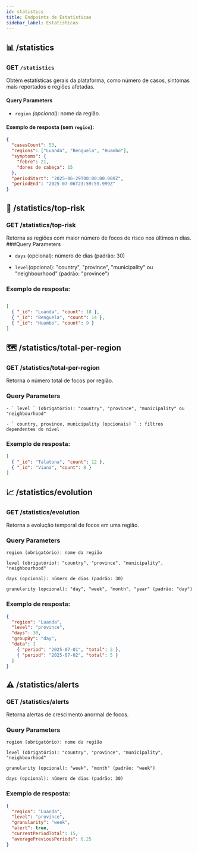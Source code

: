 ```yaml
---
id: statistics
title: Endpoints de Estatísticas
sidebar_label: Estatísticas
---
```


## 📊 /statistics

### GET `/statistics`

Obtém estatísticas gerais da plataforma, como número de casos, sintomas mais reportados e regiões afetadas.

#### Query Parameters

- `region` _(opcional)_: nome da região.

#### Exemplo de resposta (sem `region`):

```json
{
  "casesCount": 53,
  "regions": ["Luanda", "Benguela", "Huambo"],
  "symptoms": {
    "febre": 21,
    "dores de cabeça": 15
  },
  "periodStart": "2025-06-29T00:00:00.000Z",
  "periodEnd": "2025-07-06T23:59:59.999Z"
}
```

## 🚨 /statistics/top-risk
### GET /statistics/top-risk

Retorna as regiões com maior número de focos de risco nos últimos n dias.
###Query Parameters

- ` days ` (opcional): número de dias (padrão: 30)

- ` level `(opcional): "country", "province", "municipality" ou "neighbourhood" (padrão: "province")

### Exemplo de resposta:
``` json

[
  { "_id": "Luanda", "count": 18 },
  { "_id": "Benguela", "count": 14 },
  { "_id": "Huambo", "count": 9 }
]
```
## 🗺 /statistics/total-per-region
### GET /statistics/total-per-region

Retorna o número total de focos por região.
### Query Parameters

    - ` level ` (obrigatório): "country", "province", "municipality" ou "neighbourhood"

    - ` country, province, municipality (opcionais) ` : filtros dependentes do nível

### Exemplo de resposta:
``` json
[
  { "_id": "Talatona", "count": 12 },
  { "_id": "Viana", "count": 8 }
]
```

## 📈 /statistics/evolution
### GET /statistics/evolution

Retorna a evolução temporal de focos em uma região.
### Query Parameters

    region (obrigatório): nome da região

    level (obrigatório): "country", "province", "municipality", "neighbourhood"

    days (opcional): número de dias (padrão: 30)

    granularity (opcional): "day", "week", "month", "year" (padrão: "day")

### Exemplo de resposta:
``` json
{
  "region": "Luanda",
  "level": "province",
  "days": 30,
  "groupBy": "day",
  "data": [
    { "period": "2025-07-01", "total": 2 },
    { "period": "2025-07-02", "total": 5 }
  ]
}
```
## ⚠️ /statistics/alerts
### GET /statistics/alerts

Retorna alertas de crescimento anormal de focos.
### Query Parameters

    region (obrigatório): nome da região

    level (obrigatório): "country", "province", "municipality", "neighbourhood"

    granularity (opcional): "week", "month" (padrão: "week")

    days (opcional): número de dias (padrão: 30)

### Exemplo de resposta:
``` json
{
  "region": "Luanda",
  "level": "province",
  "granularity": "week",
  "alert": true,
  "currentPeriodTotal": 15,
  "averagePreviousPeriods": 6.25
}
```
